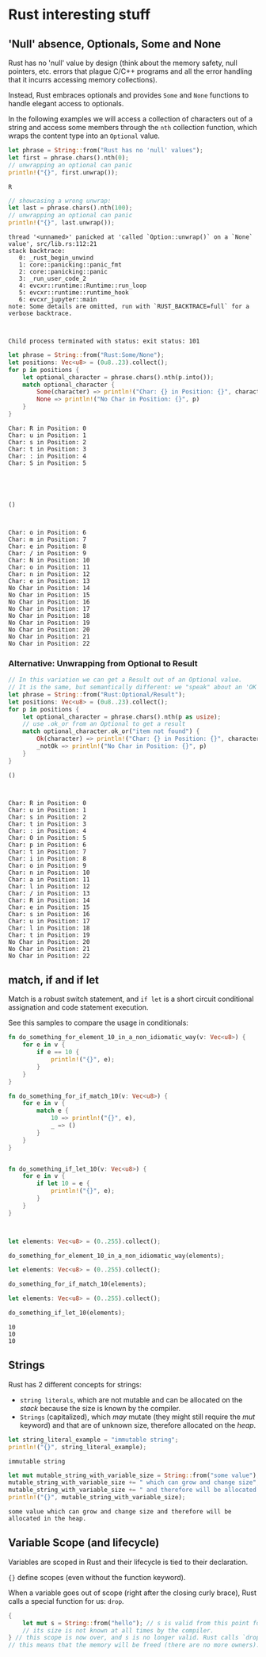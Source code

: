 # Rust interesting stuff

## 'Null' absence, Optionals, Some and None

Rust has no 'null' value by design (think about the memory safety, null pointers, etc. errors that plague C/C++ programs and all the error handling that it incurrs accessing memory collections).

Instead, Rust embraces optionals and provides `Some` and `None` functions to handle elegant access to optionals.

In the following examples we will access a collection of characters out of a string and access some members through the `nth` collection function, which wraps the content type into an `Optional` value.


```Rust
let phrase = String::from("Rust has no 'null' values");
let first = phrase.chars().nth(0);
// unwrapping an optional can panic
println!("{}", first.unwrap());
```

    R



```Rust
// showcasing a wrong unwrap:
let last = phrase.chars().nth(100);
// unwrapping an optional can panic
println!("{}", last.unwrap());
```

    thread '<unnamed>' panicked at 'called `Option::unwrap()` on a `None` value', src/lib.rs:112:21
    stack backtrace:
       0: _rust_begin_unwind
       1: core::panicking::panic_fmt
       2: core::panicking::panic
       3: _run_user_code_2
       4: evcxr::runtime::Runtime::run_loop
       5: evcxr::runtime::runtime_hook
       6: evcxr_jupyter::main
    note: Some details are omitted, run with `RUST_BACKTRACE=full` for a verbose backtrace.



    Child process terminated with status: exit status: 101



```Rust
let phrase = String::from("Rust:Some/None");
let positions: Vec<u8> = (0u8..23).collect();
for p in positions {
    let optional_character = phrase.chars().nth(p.into());
    match optional_character {
        Some(character) => println!("Char: {} in Position: {}", character, p),
        None => println!("No Char in Position: {}", p)
    }
}

```

    Char: R in Position: 0
    Char: u in Position: 1
    Char: s in Position: 2
    Char: t in Position: 3
    Char: : in Position: 4
    Char: S in Position: 5





    ()



    Char: o in Position: 6
    Char: m in Position: 7
    Char: e in Position: 8
    Char: / in Position: 9
    Char: N in Position: 10
    Char: o in Position: 11
    Char: n in Position: 12
    Char: e in Position: 13
    No Char in Position: 14
    No Char in Position: 15
    No Char in Position: 16
    No Char in Position: 17
    No Char in Position: 18
    No Char in Position: 19
    No Char in Position: 20
    No Char in Position: 21
    No Char in Position: 22


### Alternative: Unwrapping from Optional to Result


```Rust
// In this variation we can get a Result out of an Optional value.
// It is the same, but semantically different: we "speak" about an 'OK' match, instead of 'Some' or 'None'
let phrase = String::from("Rust:Optional/Result");
let positions: Vec<u8> = (0u8..23).collect();
for p in positions {
    let optional_character = phrase.chars().nth(p as usize);
    // use .ok_or from an Optional to get a result
    match optional_character.ok_or("item not found") {
        Ok(character) => println!("Char: {} in Position: {}", character, p),
        _notOk => println!("No Char in Position: {}", p)
    }
}
```




    ()



    Char: R in Position: 0
    Char: u in Position: 1
    Char: s in Position: 2
    Char: t in Position: 3
    Char: : in Position: 4
    Char: O in Position: 5
    Char: p in Position: 6
    Char: t in Position: 7
    Char: i in Position: 8
    Char: o in Position: 9
    Char: n in Position: 10
    Char: a in Position: 11
    Char: l in Position: 12
    Char: / in Position: 13
    Char: R in Position: 14
    Char: e in Position: 15
    Char: s in Position: 16
    Char: u in Position: 17
    Char: l in Position: 18
    Char: t in Position: 19
    No Char in Position: 20
    No Char in Position: 21
    No Char in Position: 22


## match, if and if let

Match is a robust switch statement, and `if let` is a short circuit conditional assignation and code statement execution.

See this samples to compare the usage in conditionals:


```Rust
fn do_something_for_element_10_in_a_non_idiomatic_way(v: Vec<u8>) {
    for e in v {
        if e == 10 {
            println!("{}", e);
        }
    }
}

fn do_something_for_if_match_10(v: Vec<u8>) {
    for e in v {
        match e {
            10 => println!("{}", e),
            _ => ()
        }
    }
}


fn do_something_if_let_10(v: Vec<u8>) {
    for e in v {
        if let 10 = e {
            println!("{}", e);
        }
    }
}



let elements: Vec<u8> = (0..255).collect();

do_something_for_element_10_in_a_non_idiomatic_way(elements);

let elements: Vec<u8> = (0..255).collect();

do_something_for_if_match_10(elements);

let elements: Vec<u8> = (0..255).collect();

do_something_if_let_10(elements);


```

    10
    10
    10


## Strings

Rust has 2 different concepts for strings:
- `string literals`, which are not mutable and can be allocated on the *stack* because the size is known by the compiler.
- `Strings` (capitalized), which *may* mutate (they might still require the *mut* keyword) and that are of unknown size, therefore allocated on the *heap*. 



```Rust
let string_literal_example = "immutable string";
println!("{}", string_literal_example);
```

    immutable string



```Rust
let mut mutable_string_with_variable_size = String::from("some value");
mutable_string_with_variable_size += " which can grow and change size";
mutable_string_with_variable_size += " and therefore will be allocated in the heap.";
println!("{}", mutable_string_with_variable_size);
```

    some value which can grow and change size and therefore will be allocated in the heap.


## Variable Scope (and lifecycle)

Variables are scoped in Rust and their lifecycle is tied to their declaration.

`{}` define scopes (even without the function keyword).

When a variable goes out of scope (right after the closing curly brace), Rust calls a special function for us: `drop`.



```Rust
{
    let mut s = String::from("hello"); // s is valid from this point forward and is allocated in the heap because
    // its size is not known at all times by the compiler.
} // this scope is now over, and s is no longer valid. Rust calls `drop` at this point for us.
// this means that the memory will be freed (there are no more owners).
```
